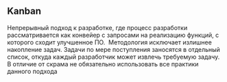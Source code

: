 ## **Kanban**

Непрерывный подход к разработке, где процесс разработки рассматривается как конвейер с запросами на реализацию функций, с которого сходит улучшенное ПО.  Методология исключает излишнее накопление задач. Задачи по мере поступления заносятся в отдельный список, откуда каждый разработчик может извлечь требуемую задачу. В отличие от скрама не обязательно использовать все практики данного подхода